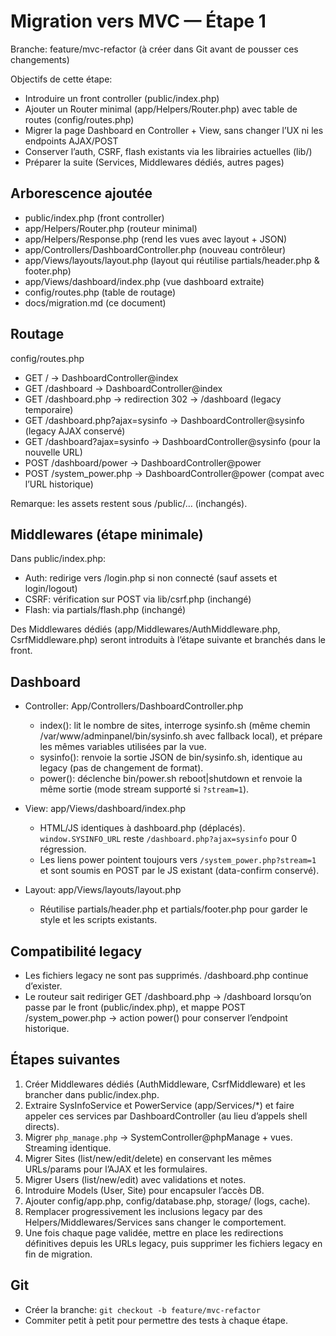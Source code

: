# Migration vers MVC — Étape 1

Branche: feature/mvc-refactor (à créer dans Git avant de pousser ces changements)

Objectifs de cette étape:
- Introduire un front controller (public/index.php)
- Ajouter un Router minimal (app/Helpers/Router.php) avec table de routes (config/routes.php)
- Migrer la page Dashboard en Controller + View, sans changer l’UX ni les endpoints AJAX/POST
- Conserver l’auth, CSRF, flash existants via les librairies actuelles (lib/)
- Préparer la suite (Services, Middlewares dédiés, autres pages)

## Arborescence ajoutée

- public/index.php (front controller)
- app/Helpers/Router.php (routeur minimal)
- app/Helpers/Response.php (rend les vues avec layout + JSON)
- app/Controllers/DashboardController.php (nouveau contrôleur)
- app/Views/layouts/layout.php (layout qui réutilise partials/header.php & footer.php)
- app/Views/dashboard/index.php (vue dashboard extraite)
- config/routes.php (table de routage)
- docs/migration.md (ce document)

## Routage

config/routes.php
- GET / → DashboardController@index
- GET /dashboard → DashboardController@index
- GET /dashboard.php → redirection 302 → /dashboard (legacy temporaire)
- GET /dashboard.php?ajax=sysinfo → DashboardController@sysinfo (legacy AJAX conservé)
- GET /dashboard?ajax=sysinfo → DashboardController@sysinfo (pour la nouvelle URL)
- POST /dashboard/power → DashboardController@power
- POST /system_power.php → DashboardController@power (compat avec l’URL historique)

Remarque: les assets restent sous /public/… (inchangés).

## Middlewares (étape minimale)

Dans public/index.php:
- Auth: redirige vers /login.php si non connecté (sauf assets et login/logout)
- CSRF: vérification sur POST via lib/csrf.php (inchangé)
- Flash: via partials/flash.php (inchangé)

Des Middlewares dédiés (app/Middlewares/AuthMiddleware.php, CsrfMiddleware.php) seront introduits à l’étape suivante et branchés dans le front.

## Dashboard

- Controller: App/Controllers/DashboardController.php
  - index(): lit le nombre de sites, interroge sysinfo.sh (même chemin /var/www/adminpanel/bin/sysinfo.sh avec fallback local), et prépare les mêmes variables utilisées par la vue.
  - sysinfo(): renvoie la sortie JSON de bin/sysinfo.sh, identique au legacy (pas de changement de format).
  - power(): déclenche bin/power.sh reboot|shutdown et renvoie la même sortie (mode stream supporté si `?stream=1`).

- View: app/Views/dashboard/index.php
  - HTML/JS identiques à dashboard.php (déplacés). `window.SYSINFO_URL` reste `/dashboard.php?ajax=sysinfo` pour 0 régression.
  - Les liens power pointent toujours vers `/system_power.php?stream=1` et sont soumis en POST par le JS existant (data-confirm conservé).

- Layout: app/Views/layouts/layout.php
  - Réutilise partials/header.php et partials/footer.php pour garder le style et les scripts existants.

## Compatibilité legacy

- Les fichiers legacy ne sont pas supprimés. /dashboard.php continue d’exister.
- Le routeur sait rediriger GET /dashboard.php → /dashboard lorsqu’on passe par le front (public/index.php), et mappe POST /system_power.php → action power() pour conserver l’endpoint historique.

## Étapes suivantes

1) Créer Middlewares dédiés (AuthMiddleware, CsrfMiddleware) et les brancher dans public/index.php.  
2) Extraire SysInfoService et PowerService (app/Services/*) et faire appeler ces services par DashboardController (au lieu d’appels shell directs).  
3) Migrer `php_manage.php` → SystemController@phpManage + vues. Streaming identique.  
4) Migrer Sites (list/new/edit/delete) en conservant les mêmes URLs/params pour l’AJAX et les formulaires.  
5) Migrer Users (list/new/edit) avec validations et notes.  
6) Introduire Models (User, Site) pour encapsuler l’accès DB.  
7) Ajouter config/app.php, config/database.php, storage/ (logs, cache).  
8) Remplacer progressivement les inclusions legacy par des Helpers/Middlewares/Services sans changer le comportement.  
9) Une fois chaque page validée, mettre en place les redirections définitives depuis les URLs legacy, puis supprimer les fichiers legacy en fin de migration.

## Git

- Créer la branche: `git checkout -b feature/mvc-refactor`
- Commiter petit à petit pour permettre des tests à chaque étape.

